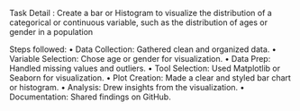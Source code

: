 Task Detail : Create a bar or Histogram to visualize the distribution of a categorical or continuous variable, such as the distribution of ages or gender in a population

Steps followed:
•	Data Collection: Gathered clean and organized data.
•	Variable Selection: Chose age or gender for visualization.
•	Data Prep: Handled missing values and outliers.
•	Tool Selection: Used Matplotlib or Seaborn for visualization.
•	Plot Creation: Made a clear and styled bar chart or histogram.
•	Analysis: Drew insights from the visualization.
•	Documentation: Shared findings on GitHub.
